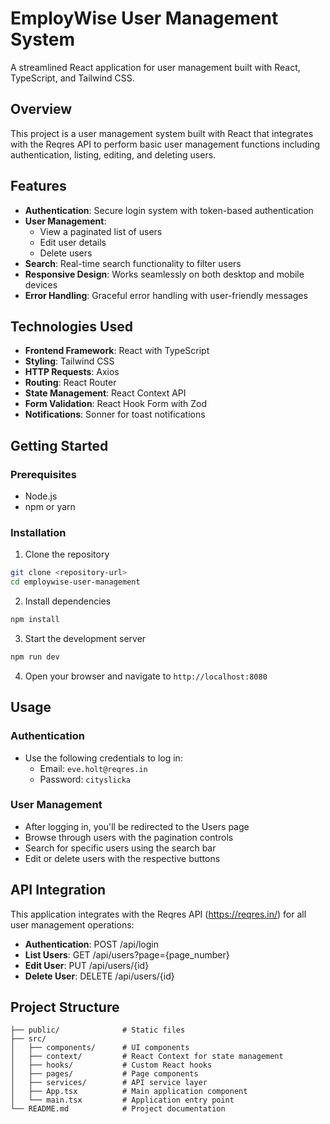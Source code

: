 # EmployWise User Management System

A streamlined React application for user management built with React, TypeScript, and Tailwind CSS.

## Overview

This project is a user management system built with React that integrates with the Reqres API to perform basic user management functions including authentication, listing, editing, and deleting users.

## Features

- **Authentication**: Secure login system with token-based authentication
- **User Management**: 
  - View a paginated list of users
  - Edit user details
  - Delete users
- **Search**: Real-time search functionality to filter users
- **Responsive Design**: Works seamlessly on both desktop and mobile devices
- **Error Handling**: Graceful error handling with user-friendly messages

## Technologies Used

- **Frontend Framework**: React with TypeScript
- **Styling**: Tailwind CSS
- **HTTP Requests**: Axios
- **Routing**: React Router
- **State Management**: React Context API
- **Form Validation**: React Hook Form with Zod
- **Notifications**: Sonner for toast notifications

## Getting Started

### Prerequisites

- Node.js
- npm or yarn

### Installation

1. Clone the repository
```sh
git clone <repository-url>
cd employwise-user-management
```

2. Install dependencies
```sh
npm install
```

3. Start the development server
```sh
npm run dev
```

4. Open your browser and navigate to `http://localhost:8080`

## Usage

### Authentication

- Use the following credentials to log in:
  - Email: `eve.holt@reqres.in`
  - Password: `cityslicka`

### User Management

- After logging in, you'll be redirected to the Users page
- Browse through users with the pagination controls
- Search for specific users using the search bar
- Edit or delete users with the respective buttons

## API Integration

This application integrates with the Reqres API (https://reqres.in/) for all user management operations:

- **Authentication**: POST /api/login
- **List Users**: GET /api/users?page={page_number}
- **Edit User**: PUT /api/users/{id}
- **Delete User**: DELETE /api/users/{id}

## Project Structure

```
├── public/              # Static files
├── src/
│   ├── components/      # UI components
│   ├── context/         # React Context for state management
│   ├── hooks/           # Custom React hooks
│   ├── pages/           # Page components
│   ├── services/        # API service layer
│   ├── App.tsx          # Main application component
│   └── main.tsx         # Application entry point
└── README.md            # Project documentation
```
